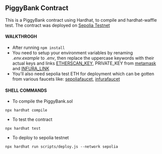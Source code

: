 ## PiggyBank Contract

This is a PiggyBank contract using Hardhat, to compile and hardhat-waffle test.
The contract was deployed on [Sepolia Testnet](https://sepolia.etherscan.io/address/0xc35de858FF871dbc216e4345373B82975dEB0928#writeContract)

#### WALKTHROGH
- After running `npm install`
- You need to setup your environment variables by renaming _.env.example_ to _.env_, then replace the uppercase keywords with their actual keys and links  [ETHERSCAN_KEY](https://etherscan.io/apis), PRIVATE_KEY from [metamask](https://metamask.io/) and [INFURA_LINK](https://www.infura.io/)
- You'll also need sepolia test ETH for deployment which can be gotten from various faucets like: [sepoliafaucet](https://sepoliafaucet.com/), [infurafaucet](https://www.infura.io/faucet/sepolia)

#### SHELL COMMANDS
- To compile the PiggyBank.sol

`npx hardhat compile`
- To test the contract

`npx hardhat test`
- To deploy to sepolia testnet

```npx hardhat run scripts/deploy.js --network sepolia```